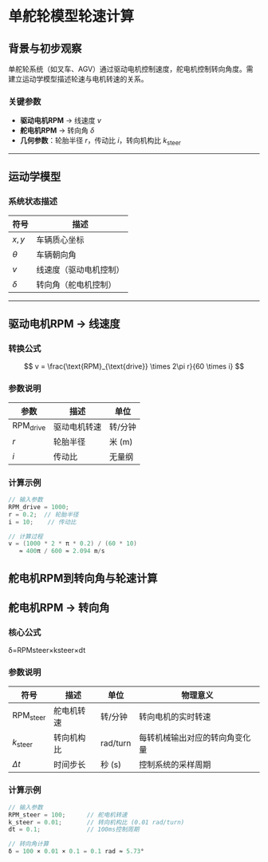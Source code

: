 # 单舵轮模型轮速计算

## 背景与初步观察
单舵轮系统（如叉车、AGV）通过驱动电机控制速度，舵电机控制转向角度。需建立运动学模型描述轮速与电机转速的关系。

### 关键参数
- **驱动电机RPM** → 线速度 $v$
- **舵电机RPM** → 转向角 $\delta$
- **几何参数**：轮胎半径 $r$，传动比 $i$，转向机构比 $k_{\text{steer}}$

---

## 运动学模型
### 系统状态描述
| 符号 | 描述 |
|------|------|
| $x,y$ | 车辆质心坐标 |
| $\theta$ | 车辆朝向角 |
| $v$ | 线速度（驱动电机控制） |
| $\delta$ | 转向角（舵电机控制） |

---

## 驱动电机RPM → 线速度
### 转换公式
$$
v = \frac{\text{RPM}_{\text{drive}} \times 2\pi r}{60 \times i}
$$

### 参数说明
| 参数 | 描述 | 单位 |
|------|------|------|
| $\text{RPM}_{\text{drive}}$ | 驱动电机转速 | 转/分钟 |
| $r$ | 轮胎半径 | 米 (m) |
| $i$ | 传动比 | 无量纲 |

### 计算示例
```cpp
// 输入参数
RPM_drive = 1000; 
r = 0.2;  // 轮胎半径
i = 10;    // 传动比

// 计算过程
v = (1000 * 2 * π * 0.2) / (60 * 10) 
   ≈ 400π / 600 ≈ 2.094 m/s
```

## 舵电机RPM到转向角与轮速计算

## 舵电机RPM → 转向角
### 核心公式
δ=RPMsteer×ksteer×dt

### 参数说明
| 符号 | 描述 | 单位 | 物理意义 |
|------|------|------|----------|
| $\text{RPM}_{\text{steer}}$ | 舵电机转速 | 转/分钟 | 转向电机的实时转速 |
| $k_{\text{steer}}$ | 转向机构比 | rad/turn | 每转机械输出对应的转向角变化量 |
| $\Delta t$ | 时间步长 | 秒 (s) | 控制系统的采样周期 |

### 计算示例
```cpp
// 输入参数
RPM_steer = 100;      // 舵电机转速
k_steer = 0.01;       // 转向机构比 (0.01 rad/turn)
dt = 0.1;             // 100ms控制周期

// 转向角计算
δ = 100 × 0.01 × 0.1 = 0.1 rad ≈ 5.73°
```
